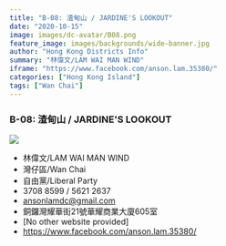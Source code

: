```yaml
---
title: "B-08: 渣甸山 / JARDINE'S LOOKOUT"
date: "2020-10-15"
image: images/dc-avatar/B08.png
feature_image: images/backgrounds/wide-banner.jpg
author: "Hong Kong Districts Info"
summary: "林偉文/LAM WAI MAN WIND"
iframe: "https://www.facebook.com/anson.lam.35380/"
categories: ["Hong Kong Island"]
tags: ["Wan Chai"]
---
```


### B-08: 渣甸山 / JARDINE'S LOOKOUT  
![](/images/dc-avatar/B08.png)  

 - 林偉文/LAM WAI MAN WIND  
 - 灣仔區/Wan Chai  
 - 自由黨/Liberal Party  
 - 3708 8599 / 5621 2637  
 - ansonlamdc@gmail.com  
 - 銅鑼灣耀華街21號華耀商業大廈605室  
 - [No other website provided]  
 - https://www.facebook.com/anson.lam.35380/
